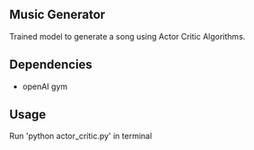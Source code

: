 ## Music Generator
Trained model to generate a song using Actor Critic Algorithms.

## Dependencies

* openAI gym 

## Usage

Run 'python actor_critic.py' in terminal


